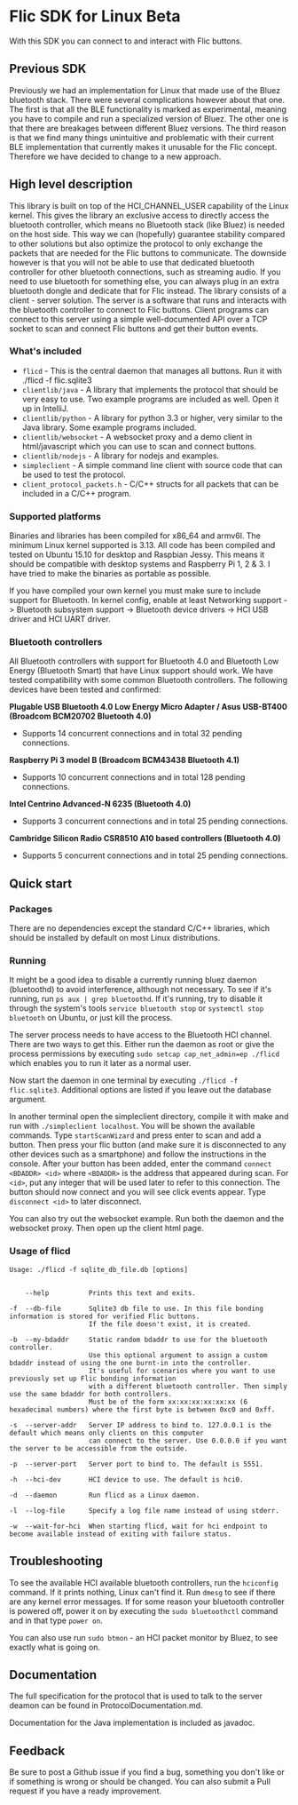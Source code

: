 # Flic SDK for Linux Beta
With this SDK you can connect to and interact with Flic buttons.

## Previous SDK

Previously we had an implementation for Linux that made use of the Bluez bluetooth stack. There were several complications however about that one. The first is that all the BLE functionality is marked as experimental, meaning you have to compile and run a specialized version of Bluez. The other one is that there are breakages between different Bluez versions. The third reason is that we find many things unintuitive and problematic with their current BLE implementation that currently makes it unusable for the Flic concept. Therefore we have decided to change to a new approach.

## High level description

This library is built on top of the HCI_CHANNEL_USER capability of the Linux kernel. This gives the library an exclusive access to directly access the bluetooth controller, which means no Bluetooth stack (like Bluez) is needed on the host side. This way we can (hopefully) guarantee stability compared to other solutions but also optimize the protocol to only exchange the packets that are needed for the Flic buttons to communicate. The downside however is that you will not be able to use that dedicated bluetooth controller for other bluetooth connections, such as streaming audio. If you need to use bluetooth for something else, you can always plug in an extra bluetooth dongle and dedicate that for Flic instead. The library consists of a client - server solution. The server is a software that runs and interacts with the bluetooth controller to connect to Flic buttons. Client programs can connect to this server using a simple well-documented API over a TCP socket to scan and connect Flic buttons and get their button events.

### What's included
* `flicd` - This is the central daemon that manages all buttons. Run it with ./flicd -f flic.sqlite3
* `clientlib/java` - A library that implements the protocol that should be very easy to use. Two example programs are included as well. Open it up in IntelliJ.
* `clientlib/python` - A library for python 3.3 or higher, very similar to the Java library. Some example programs included.
* `clientlib/websocket` - A websocket proxy and a demo client in html/javascript which you can use to scan and connect buttons.
* `clientlib/nodejs` - A library for nodejs and examples.
* `simpleclient` - A simple command line client with source code that can be used to test the protocol.
* `client_protocol_packets.h` - C/C++ structs for all packets that can be included in a C/C++ program.

### Supported platforms
Binaries and libraries has been compiled for x86_64 and armv6l. The minimum Linux kernel supported is 3.13. All code has been compiled and tested on Ubuntu 15.10 for desktop and Raspbian Jessy. This means it should be compatible with desktop systems and Raspberry Pi 1, 2 & 3. I have tried to make the binaries as portable as possible.

If you have compiled your own kernel you must make sure to include support for Bluetooth. In kernel config, enable at least Networking support -> Bluetooth subsystem support -> Bluetooth device drivers -> HCI USB driver and HCI UART driver.

### Bluetooth controllers
All Bluetooth controllers with support for Bluetooth 4.0 and Bluetooth Low Energy (Bluetooth Smart) that have Linux support should work. We have tested compatibility with some common Bluetooth controllers. The following devices have been tested and confirmed:

**Plugable USB Bluetooth 4.0 Low Energy Micro Adapter / Asus USB-BT400 (Broadcom BCM20702 Bluetooth 4.0)**
- Supports 14 concurrent connections and in total 32 pending connections.

**Raspberry Pi 3 model B (Broadcom BCM43438 Bluetooth 4.1)**
- Supports 10 concurrent connections and in total 128 pending connections.

**Intel Centrino Advanced-N 6235 (Bluetooth 4.0)**
- Supports 3 concurrent connections and in total 25 pending connections.

**Cambridge Silicon Radio CSR8510 A10 based controllers (Bluetooth 4.0)**
- Supports 5 concurrent connections and in total 25 pending connections.

## Quick start
### Packages
There are no dependencies except the standard C/C++ libraries, which should be installed by default on most Linux distributions.
### Running
It might be a good idea to disable a currently running bluez daemon (bluetoothd) to avoid interference, although not necessary. To see if it's running, run `ps aux | grep bluetoothd`. If it's running, try to disable it through the system's tools `service bluetooth stop` or `systemctl stop bluetooth` on Ubuntu, or just kill the process.

The server process needs to have access to the Bluetooth HCI channel. There are two ways to get this. Either run the daemon as root or give the process permissions by executing `sudo setcap cap_net_admin=ep ./flicd` which enables you to run it later as a normal user.

Now start the daemon in one terminal by executing `./flicd -f flic.sqlite3`. Additional options are listed if you leave out the database argument.

In another terminal open the simpleclient directory, compile it with make and run with `./simpleclient localhost`. You will be shown the available commands. Type `startScanWizard` and press enter to scan and add a button. Then press your flic button (and make sure it is disconnected to any other devices such as a smartphone) and follow the instructions in the console. After your button has been added, enter the command `connect <BDADDR> <id>` where `<BDADDR>` is the address that appeared during scan. For `<id>`, put any integer that will be used later to refer to this connection. The button should now connect and you will see click events appear. Type `disconnect <id>` to later disconnect.

You can also try out the websocket example. Run both the daemon and the websocket proxy. Then open up the client html page.

### Usage of flicd
```
Usage: ./flicd -f sqlite_db_file.db [options]


    --help          Prints this text and exits.

-f  --db-file       Sqlite3 db file to use. In this file bonding information is stored for verified Flic buttons.
                    If the file doesn't exist, it is created.
                    
-b  --my-bdaddr     Static random bdaddr to use for the bluetooth controller.
                    Use this optional argument to assign a custom bdaddr instead of using the one burnt-in into the controller.
                    It's useful for scenarios where you want to use previously set up Flic bonding information
                    with a different bluetooth controller. Then simply use the same bdaddr for both controllers.
                    Must be of the form xx:xx:xx:xx:xx:xx (6 hexadecimal numbers) where the first byte is between 0xc0 and 0xff.
                    
-s  --server-addr   Server IP address to bind to. 127.0.0.1 is the default which means only clients on this computer
                    can connect to the server. Use 0.0.0.0 if you want the server to be accessible from the outside.
                    
-p  --server-port   Server port to bind to. The default is 5551.
                    
-h  --hci-dev       HCI device to use. The default is hci0.

-d  --daemon        Run flicd as a Linux daemon.

-l  --log-file      Specify a log file name instead of using stderr.

-w  --wait-for-hci  When starting flicd, wait for hci endpoint to become available instead of exiting with failure status.
```

## Troubleshooting
To see the available HCI available bluetooth controllers, run the `hciconfig` command. If it prints nothing, Linux can't find it. Run `dmesg` to see if there are any kernel error messages.
If for some reason your bluetooth controller is powered off, power it on by executing the `sudo bluetoothctl` command and in that type `power on`.

You can also use run `sudo btmon` - an HCI packet monitor by Bluez, to see exactly what is going on.

## Documentation
The full specification for the protocol that is used to talk to the server deamon can be found in ProtocolDocumentation.md.

Documentation for the Java implementation is included as javadoc.

## Feedback
Be sure to post a Github issue if you find a bug, something you don't like or if something is wrong or should be changed. You can also submit a Pull request if you have a ready improvement.
